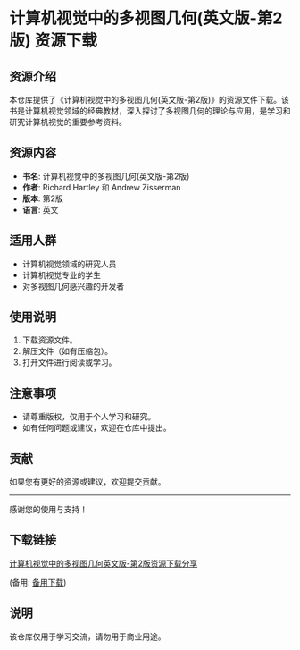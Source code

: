 # 计算机视觉中的多视图几何(英文版-第2版) 资源下载

## 资源介绍

本仓库提供了《计算机视觉中的多视图几何(英文版-第2版)》的资源文件下载。该书是计算机视觉领域的经典教材，深入探讨了多视图几何的理论与应用，是学习和研究计算机视觉的重要参考资料。

## 资源内容

- **书名**: 计算机视觉中的多视图几何(英文版-第2版)
- **作者**: Richard Hartley 和 Andrew Zisserman
- **版本**: 第2版
- **语言**: 英文

## 适用人群

- 计算机视觉领域的研究人员
- 计算机视觉专业的学生
- 对多视图几何感兴趣的开发者

## 使用说明

1. 下载资源文件。
2. 解压文件（如有压缩包）。
3. 打开文件进行阅读或学习。

## 注意事项

- 请尊重版权，仅用于个人学习和研究。
- 如有任何问题或建议，欢迎在仓库中提出。

## 贡献

如果您有更好的资源或建议，欢迎提交贡献。

---

感谢您的使用与支持！

## 下载链接
[计算机视觉中的多视图几何英文版-第2版资源下载分享](https://pan.quark.cn/s/12471e9ee19c) 

(备用: [备用下载](https://pan.baidu.com/s/1B84PlUCZlV_5p-hT1S_P0w?pwd=1234))

## 说明

该仓库仅用于学习交流，请勿用于商业用途。
